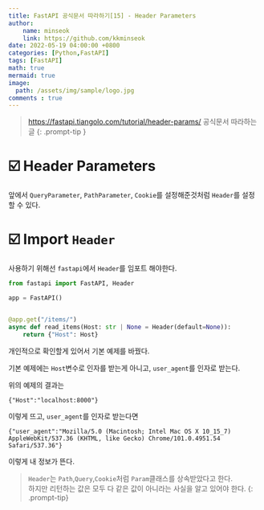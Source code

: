```yaml
---
title: FastAPI 공식문서 따라하기[15] - Header Parameters
author: 
    name: minseok
    link: https://github.com/kkminseok
date: 2022-05-19 04:00:00 +0800
categories: [Python,FastAPI]
tags: [FastAPI]
math: true
mermaid: true
image: 
  path: /assets/img/sample/logo.jpg
comments : true
---
```



> <https://fastapi.tiangolo.com/tutorial/header-params/> 공식문서 따라하는 글
{: .prompt-tip }

# ☑️ Header Parameters

앞에서 `QueryParameter`, `PathParameter`, `Cookie`를 설정해준것처럼 `Header`를 설정할 수 있다.

# ☑️ Import `Header`

사용하기 위해선 `fastapi`에서 `Header`를 임포트 해야한다.

```python
from fastapi import FastAPI, Header

app = FastAPI()


@app.get("/items/")
async def read_items(Host: str | None = Header(default=None)):
    return {"Host": Host}

```

개인적으로 확인할게 있어서 기본 예제를 바꿨다.

기본 예제에는 `Host`변수로 인자를 받는게 아니고, `user_agent`를 인자로 받는다.

위의 예제의 결과는
```text
{"Host":"localhost:8000"}
```

이렇게 뜨고, `user_agent`를 인자로 받는다면
```text
{"user_agent":"Mozilla/5.0 (Macintosh; Intel Mac OS X 10_15_7) AppleWebKit/537.36 (KHTML, like Gecko) Chrome/101.0.4951.54 Safari/537.36"}
```

이렇게 내 정보가 뜬다.

>`Header`는 `Path`,`Query`,`Cookie`처럼 `Param`클래스를 상속받았다고 한다.<br>하지만 리턴하는 값은 모두 다 같은 값이 아니라는 사실을 알고 있어야 한다.
{: .prompt-tip}

